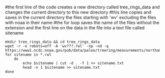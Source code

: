 #the first line of the code creates a new directory called tree_rings_data and changes the current directory to this new directory
#this line copies and saves in the current directory the files starting with 'wv' excluding the files with noaa in their name
#the for loop saves the name of the files without the extension and the first line on the data in the file into a text file called sitename
```
mkdir tree_rings_data && cd tree_rings_data
wget -r -e robots=off -A 'wv???.rwl' -np -nd -q https://www1.ncdc.noaa.gov/pub/data/paleo/treering/measurements/northamerica/usa/
for sitename in *.rwl 
    do 
        echo $sitename | cut -d . -f 1 >> sitename.txt
        head -n 1 $sitename >> sitename.txt 
done
```